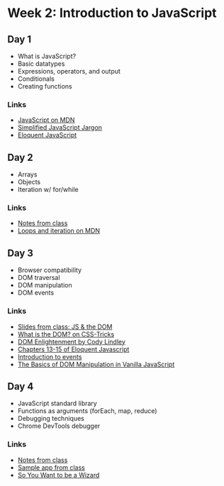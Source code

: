 # Week 2: Introduction to JavaScript

## Day 1

* What is JavaScript?
* Basic datatypes
* Expressions, operators, and output
* Conditionals
* Creating functions

### Links

* [JavaScript on MDN](https://developer.mozilla.org/en-US/docs/Web/JavaScript)
* [Simplified JavaScript Jargon](http://jargon.js.org/)
* [Eloquent JavaScript](https://eloquentjavascript.net/)

## Day 2

* Arrays
* Objects
* Iteration w/ for/while

### Links

* [Notes from class](notes/w2d2.md)
* [Loops and iteration on MDN](https://developer.mozilla.org/en-US/docs/Web/JavaScript/Guide/Loops_and_iteration)

## Day 3

* Browser compatibility
* DOM traversal
* DOM manipulation
* DOM events

### Links

* [Slides from class: JS & the DOM](https://momentumlearn.github.io/dom-slides/#/)
* [What is the DOM? on CSS-Tricks](https://css-tricks.com/dom/)
* [DOM Enlightenment by Cody Lindley](http://www.domenlightenment.com/)
* [Chapters 13-15 of Eloquent Javascript](https://eloquentjavascript.net/)
* [Introduction to events](https://developer.mozilla.org/en-US/docs/Learn/JavaScript/Building_blocks/Events)
* [The Basics of DOM Manipulation in Vanilla JavaScript](https://www.sitepoint.com/dom-manipulation-vanilla-javascript-no-jquery/)

## Day 4

* JavaScript standard library
* Functions as arguments (forEach, map, reduce)
* Debugging techniques
* Chrome DevTools debugger

### Links

* [Notes from class](notes/w2d4.md)
* [Sample app from class](https://glitch.com/edit/#!/great-vinyl)
* [So You Want to be a Wizard](https://jvns.ca/wizard-zine.pdf)
